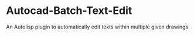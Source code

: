 # Autocad-Batch-Text-Edit
An Autolisp plugin to automatically edit texts within multiple given drawings
